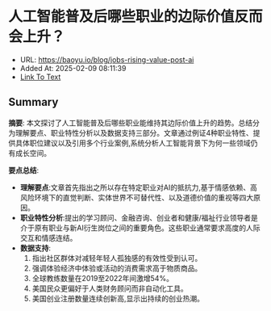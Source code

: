 # 人工智能普及后哪些职业的边际价值反而会上升？
- URL: https://baoyu.io/blog/jobs-rising-value-post-ai
- Added At: 2025-02-09 08:11:39
- [Link To Text](2025-02-09-人工智能普及后哪些职业的边际价值反而会上升？_raw.md)

## Summary
**摘要**:
本文探讨了人工智能普及后哪些职业能维持其边际价值上升的趋势。总结分为理解要点、职业特性分析以及数据支持三部分。文章通过例证4种职业特性、提供具体职位建议以及引用多个行业案例,系统分析人工智能背景下为何一些领域仍有成长空间。

**要点总结**:
- **理解要点**:文章首先指出之所以存在特定职业对AI的抵抗力,基于情感依赖、高风险环境下的直觉判断、实体世界不可替代性、以及道德价值的重视等四大原因。
- **职业特性分析**:提出的学习顾问、金融咨询、创业者和健康/福祉行业领导者是介于原有职业与新AI衍生岗位之间的重要角色。这些职业通常要求高度的人际交互和情感连结。
- **数据支持**:
  1. 指出社区群体对减轻年轻人孤独感的有效性受到认可。
  2. 强调体验经济中体验或活动的消费需求高于物质商品。
  3. 全球教练数量在2019至2022年间激增54%。
  4. 美国民众更偏好于人类财务顾问而非自动化工具。
  5. 美国创业注册数量连续创新高,显示出持续的创业热潮。
